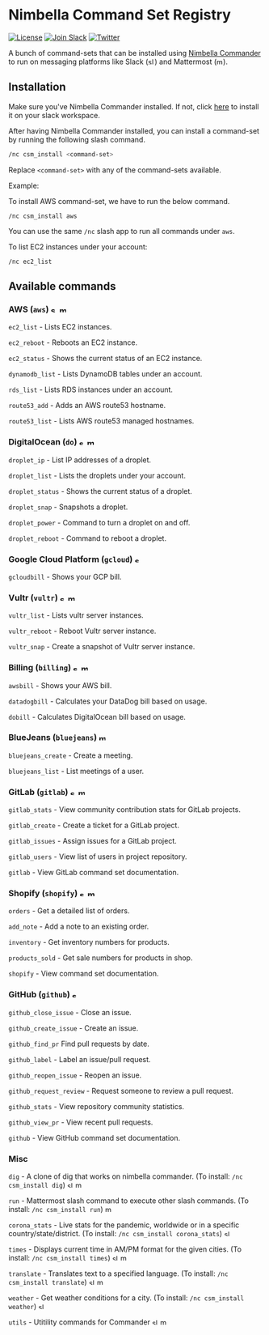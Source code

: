 # Nimbella Command Set Registry

[![License](https://img.shields.io/badge/license-Apache--2.0-blue.svg)](http://www.apache.org/licenses/LICENSE-2.0)
[![Join Slack](https://img.shields.io/badge/join-slack-9B69A0.svg)](https://nimbella-community.slack.com/)
[![Twitter](https://img.shields.io/twitter/follow/nimbella.svg?style=social&logo=twitter)](https://twitter.com/intent/follow?screen_name=nimbella)

A bunch of command-sets that can be installed using [Nimbella Commander](https://nimbella.com/product/commander) to run on messaging platforms like Slack (<img alt="slack"  width="13" height="13" src="https://unpkg.com/simple-icons@latest/icons/slack.svg" />) and Mattermost (<img alt="mattermost"  width="13" height="13" src="https://unpkg.com/simple-icons@latest/icons/mattermost.svg" />).

## Installation

Make sure you've Nimbella Commander installed. If not, click [here](https://slack.com/oauth/authorize?client_id=876870346995.892105847680&scope=commands) to install it on your slack workspace.

After having Nimbella Commander installed, you can install a command-set by running the following slash command.

```sh
/nc csm_install <command-set>
```

Replace `<command-set>` with any of the command-sets available.

Example:

To install AWS command-set, we have to run the below command.

```
/nc csm_install aws
```

You can use the same `/nc` slash app to run all commands under `aws`.

To list EC2 instances under your account:

```
/nc ec2_list
```

## Available commands

### AWS (`aws`) <img alt="slack" width="13" height="13" src="https://unpkg.com/simple-icons@latest/icons/slack.svg" /> <img alt="mattermost" width="13" height="13" src="https://unpkg.com/simple-icons@latest/icons/mattermost.svg" />

`ec2_list` - Lists EC2 instances.

`ec2_reboot` - Reboots an EC2 instance.

`ec2_status` - Shows the current status of an EC2 instance.

`dynamodb_list` - Lists DynamoDB tables under an account.

`rds_list` - Lists RDS instances under an account.

`route53_add` - Adds an AWS route53 hostname.

`route53_list` - Lists AWS route53 managed hostnames.

### DigitalOcean (`do`) <img alt="slack"  width="12" height="12" src="https://unpkg.com/simple-icons@latest/icons/slack.svg" /> <img alt="mattermost"  width="13" height="13" src="https://unpkg.com/simple-icons@latest/icons/mattermost.svg" />

`droplet_ip` - List IP addresses of a droplet.

`droplet_list` - Lists the droplets under your account.

`droplet_status` - Shows the current status of a droplet.

`droplet_snap` - Snapshots a droplet.

`droplet_power` - Command to turn a droplet on and off.

`droplet_reboot` - Command to reboot a droplet.

### Google Cloud Platform (`gcloud`) <img alt="slack" width="12" height="12" src="https://unpkg.com/simple-icons@latest/icons/slack.svg" />

`gcloudbill` - Shows your GCP bill.

### Vultr (`vultr`) <img alt="slack"  width="12" height="12" src="https://unpkg.com/simple-icons@latest/icons/slack.svg" /> <img alt="mattermost"  width="13" height="13" src="https://unpkg.com/simple-icons@latest/icons/mattermost.svg" />

`vultr_list` - Lists vultr server instances.

`vultr_reboot` - Reboot Vultr server instance.

`vultr_snap` - Create a snapshot of Vultr server instance.

### Billing (`billing`) <img alt="slack"  width="12" height="12" src="https://unpkg.com/simple-icons@latest/icons/slack.svg" /> <img alt="mattermost"  width="13" height="13" src="https://unpkg.com/simple-icons@latest/icons/mattermost.svg" />

`awsbill` - Shows your AWS bill.

`datadogbill` - Calculates your DataDog bill based on usage.

`dobill` - Calculates DigitalOcean bill based on usage.

### BlueJeans (`bluejeans`) <img alt="mattermost"  width="13" height="13" src="https://unpkg.com/simple-icons@latest/icons/mattermost.svg" />

`bluejeans_create` - Create a meeting.

`bluejeans_list` - List meetings of a user.

### GitLab (`gitlab`) <img alt="slack"  width="12" height="12" src="https://unpkg.com/simple-icons@latest/icons/slack.svg" /> <img alt="mattermost"  width="13" height="13" src="https://unpkg.com/simple-icons@latest/icons/mattermost.svg" />

`gitlab_stats` - View community contribution stats for GitLab projects.

`gitlab_create` - Create a ticket for a GitLab project.

`gitlab_issues` - Assign issues for a GitLab project.

`gitlab_users` - View list of users in project repository.

`gitlab` - View GitLab command set documentation.

### Shopify (`shopify`) <img alt="slack"  width="12" height="12" src="https://unpkg.com/simple-icons@latest/icons/slack.svg" /> <img alt="mattermost"  width="13" height="13" src="https://unpkg.com/simple-icons@latest/icons/mattermost.svg" />

`orders` - Get a detailed list of orders.

`add_note` - Add a note to an existing order.

`inventory` - Get inventory numbers for products.

`products_sold` - Get sale numbers for products in shop.

`shopify` - View command set documentation.

### GitHub (`github`) <img alt="slack"  width="12" height="12" src="https://unpkg.com/simple-icons@latest/icons/slack.svg" />

`github_close_issue` - Close an issue.

`github_create_issue` - Create an issue.

`github_find_pr` Find pull requests by date.

`github_label` - Label an issue/pull request.

`github_reopen_issue` - Reopen an issue.

`github_request_review` - Request someone to review a pull request.

`github_stats` - View repository community statistics.

`github_view_pr` - View recent pull requests.

`github` - View GitHub command set documentation.

### Misc

`dig` - A clone of dig that works on nimbella commander. (To install: `/nc csm_install dig`) <img alt="slack"  width="12" height="12" src="https://unpkg.com/simple-icons@latest/icons/slack.svg" /> <img alt="mattermost"  width="13" height="13" src="https://unpkg.com/simple-icons@latest/icons/mattermost.svg" />

`run` - Mattermost slash command to execute other slash commands. (To install: `/nc csm_install run`) <img alt="mattermost"  width="13" height="13" src="https://unpkg.com/simple-icons@latest/icons/mattermost.svg" />

`corona_stats` - Live stats for the pandemic, worldwide or in a specific country/state/district. (To install: `/nc csm_install corona_stats`) <img alt="slack"  width="12" height="12" src="https://unpkg.com/simple-icons@latest/icons/slack.svg" />

`times` - Displays current time in AM/PM format for the given cities. (To install: `/nc csm_install times`) <img alt="slack"  width="12" height="12" src="https://unpkg.com/simple-icons@latest/icons/slack.svg" /> <img alt="mattermost"  width="13" height="13" src="https://unpkg.com/simple-icons@latest/icons/mattermost.svg" />

`translate` - Translates text to a specified language. (To install: `/nc csm_install translate`) <img alt="slack"  width="12" height="12" src="https://unpkg.com/simple-icons@latest/icons/slack.svg" /> <img alt="mattermost"  width="13" height="13" src="https://unpkg.com/simple-icons@latest/icons/mattermost.svg" />

`weather` - Get weather conditions for a city. (To install: `/nc csm_install weather`) <img alt="slack"  width="12" height="12" src="https://unpkg.com/simple-icons@latest/icons/slack.svg" />

`utils` - Utitility commands for Commander <img alt="slack"  width="12" height="12" src="https://unpkg.com/simple-icons@latest/icons/slack.svg" /> <img alt="mattermost"  width="13" height="13" src="https://unpkg.com/simple-icons@latest/icons/mattermost.svg" />
